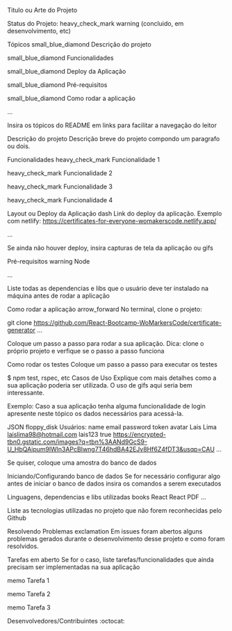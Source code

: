 Titulo ou Arte do Projeto
       

Status do Projeto: heavy_check_mark warning (concluido, em desenvolvimento, etc)

Tópicos
small_blue_diamond Descrição do projeto

small_blue_diamond Funcionalidades

small_blue_diamond Deploy da Aplicação

small_blue_diamond Pré-requisitos

small_blue_diamond Como rodar a aplicação

...

Insira os tópicos do README em links para facilitar a navegação do leitor

Descrição do projeto
Descrição breve do projeto compondo um paragrafo ou dois.

Funcionalidades
heavy_check_mark Funcionalidade 1

heavy_check_mark Funcionalidade 2

heavy_check_mark Funcionalidade 3

heavy_check_mark Funcionalidade 4

Layout ou Deploy da Aplicação dash
Link do deploy da aplicação. Exemplo com netlify: https://certificates-for-everyone-womakerscode.netlify.app/

...

Se ainda não houver deploy, insira capturas de tela da aplicação ou gifs

Pré-requisitos
warning Node

...

Liste todas as dependencias e libs que o usuário deve ter instalado na máquina antes de rodar a aplicação

Como rodar a aplicação arrow_forward
No terminal, clone o projeto:

git clone https://github.com/React-Bootcamp-WoMarkersCode/certificate-generator
...

Coloque um passo a passo para rodar a sua aplicação. Dica: clone o próprio projeto e verfique se o passo a passo funciona

Como rodar os testes
Coloque um passo a passo para executar os testes

$ npm test, rspec, etc 
Casos de Uso
Explique com mais detalhes como a sua aplicação poderia ser utilizada. O uso de gifs aqui seria bem interessante.

Exemplo: Caso a sua aplicação tenha alguma funcionalidade de login apresente neste tópico os dados necessários para acessá-la.

JSON floppy_disk
Usuários:
name	email	password	token	avatar
Lais Lima	laislima98@hotmail.com	lais123	true	https://encrypted-tbn0.gstatic.com/images?q=tbn%3AANd9GcS9-U_HbQAipum9lWln3APcBIwng7T46hdBA42EJv8Hf6Z4fDT3&usqp=CAU
...

Se quiser, coloque uma amostra do banco de dados

Iniciando/Configurando banco de dados
Se for necessário configurar algo antes de iniciar o banco de dados insira os comandos a serem executados

Linguagens, dependencias e libs utilizadas books
React
React PDF
...

Liste as tecnologias utilizadas no projeto que não forem reconhecidas pelo Github

Resolvendo Problemas exclamation
Em issues foram abertos alguns problemas gerados durante o desenvolvimento desse projeto e como foram resolvidos.

Tarefas em aberto
Se for o caso, liste tarefas/funcionalidades que ainda precisam ser implementadas na sua aplicação

memo Tarefa 1

memo Tarefa 2

memo Tarefa 3

Desenvolvedores/Contribuintes :octocat:
